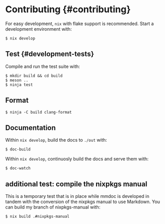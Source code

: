 # Contributing {#contributing}

For easy development, `nix` with flake support is recommended. Start a development environment with:

```ShellSession
$ nix develop
```

## Test {#development-tests}

Compile and run the test suite with:

```ShellSession
$ mkdir build && cd build
$ meson ..
$ ninja test
```

## Format

```ShellSession
$ ninja -C build clang-format
```

## Documentation

Within `nix develop`, build the docs to `./out` with:

```ShellSession
$ doc-build
```

Within `nix develop`, continuosly build the docs and serve them with:

```ShellSession
$ doc-watch
```

## additional test: compile the nixpkgs manual

This is a temporary test that is in place while mmdoc is developed in tandem with the conversion of the nixpkgs manual to use Markdown. You can build my branch of nixpkgs-manual with:

```ShellSession
$ nix build .#nixpkgs-manual
```
